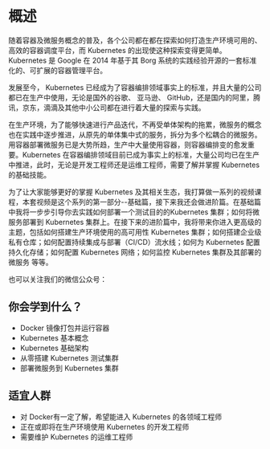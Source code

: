 # 概述

随着容器及微服务概念的普及，各个公司都在都在探索如何打造生产环境可用的、高效的容器调度平台，而 Kubernetes 的出现使这种探索变得更简单。Kubernetes 是 Google 在 2014 年基于其 Borg 系统的实践经验开源的一套标准化的、可扩展的容器管理平台。

发展至今， Kubernetes 已经成为了容器编排领域事实上的标准，并且大量的公司都已在生产中使用，无论是国外的谷歌、 亚马逊、 GitHub，还是国内的阿里，腾讯，京东，滴滴及其他中小公司都在进行着大量的探索与实践。

在生产环境，为了能够快速进行产品迭代，不再受单体架构的拖累，微服务的概念也在实践中逐步推进，从原先的单体集中式的服务，拆分为多个松耦合的微服务。用容器部署微服务已是大势所趋，生产中大量使用容器，则容器编排变的愈发重要。Kubernetes 在容器编排领域目前已成为事实上的标准，大量公司均已在生产中推进，此时，无论是开发工程师还是运维工程师，需要了解并掌握 Kubernetes 的基础技能。

为了让大家能够更好的掌握 Kubernetes 及其相关生态，我打算做一系列的视频课程，本套视频是这个系列的第一部分--基础篇，接下来我还会做进阶篇。在基础篇中我将一步步引导你去实践如何部署一个测试目的的Kubernetes 集群；如何将微服务部署到 Kubernetes 集群上。在接下来的进阶篇中，我将带来你进入更高级的主题，包括如何搭建生产环境使用的高可用性 Kubernetes 集群；如何搭建企业级私有仓库；如何配置持续集成与部署（CI/CD）流水线；如何为 Kubernetes 配置持久化存储；如何配置 Kubernetes 网络；如何监控 Kubernetes 集群及其部署的微服务 等等。



也可以关注我们的微信公众号：


## 你会学到什么？

- Docker 镜像打包并运行容器
- Kubernetes 基本概念
- Kubernetes 基础架构
- 从零搭建 Kubernetes 测试集群
- 部署微服务到 Kubernetes 集群

## 适宜人群

- 对 Docker有一定了解，希望能进入 Kubernetes 的各领域工程师
- 正在或即将在生产环境使用 Kubernetes 的开发工程师
- 需要维护 Kubernetes 的运维工程师

